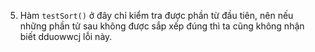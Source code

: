 5. Hàm `testSort()` ở đây chỉ kiểm tra được phần từ đầu tiên, nên nếu những phần tử sau không được sắp xếp đúng thì ta cũng không nhận biết dduowwcj lỗi này.

